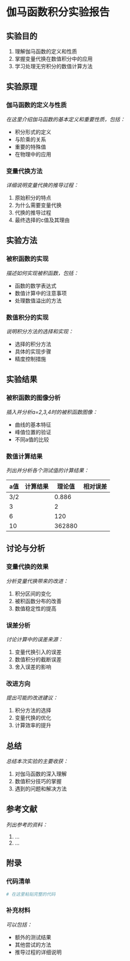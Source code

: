 # 伽马函数积分实验报告

## 实验目的

1. 理解伽马函数的定义和性质
2. 掌握变量代换在数值积分中的应用
3. 学习处理无穷积分的数值计算方法

## 实验原理

### 伽马函数的定义与性质

_在这里介绍伽马函数的基本定义和重要性质，包括：_
- 积分形式的定义
- 与阶乘的关系
- 重要的特殊值
- 在物理中的应用

### 变量代换方法

_详细说明变量代换的推导过程：_
1. 原始积分的特点
2. 为什么需要变量代换
3. 代换的推导过程
4. 最终选择的c值及其理由

## 实验方法

### 被积函数的实现

_描述如何实现被积函数，包括：_
- 函数的数学表达式
- 数值计算中的注意事项
- 处理数值溢出的方法

### 数值积分的实现

_说明积分方法的选择和实现：_
- 选择的积分方法
- 具体的实现步骤
- 精度控制措施

## 实验结果

### 被积函数的图像分析

_插入并分析a=2,3,4时的被积函数图像：_
- 曲线的基本特征
- 峰值位置的验证
- 不同a值的比较

### 数值计算结果

_列出并分析各个测试值的计算结果：_

| a值 | 计算结果 | 理论值 | 相对误差 |
|-----|----------|---------|----------|
| 3/2 |          | 0.886   |          |
| 3   |          | 2       |          |
| 6   |          | 120     |          |
| 10  |          | 362880  |          |

## 讨论与分析

### 变量代换的效果

_分析变量代换带来的改进：_
1. 积分区间的变化
2. 被积函数分布的改善
3. 数值稳定性的提高

### 误差分析

_讨论计算中的误差来源：_
1. 变量代换引入的误差
2. 数值积分的截断误差
3. 舍入误差的影响

### 改进方向

_提出可能的改进建议：_
1. 积分方法的选择
2. 变量代换的优化
3. 计算效率的提升

## 总结

_总结本次实验的主要收获：_
1. 对伽马函数的深入理解
2. 数值积分技巧的掌握
3. 遇到的问题和解决方法

## 参考文献

_列出参考的资料：_
1. ...
2. ...

## 附录

### 代码清单

```python
# 在这里粘贴完整的代码
```

### 补充材料

_可以包括：_
- 额外的测试结果
- 其他尝试的方法
- 推导过程的详细说明